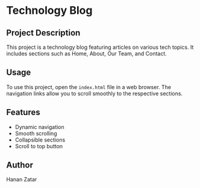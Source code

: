 
# Technology Blog

## Project Description
This project is a technology blog featuring articles on various tech topics. It includes sections such as Home, About, Our Team, and Contact.

## Usage
To use this project, open the `index.html` file in a web browser. The navigation links allow you to scroll smoothly to the respective sections.


## Features
- Dynamic navigation
- Smooth scrolling
- Collapsible sections
- Scroll to top button

## Author
Hanan Zatar
